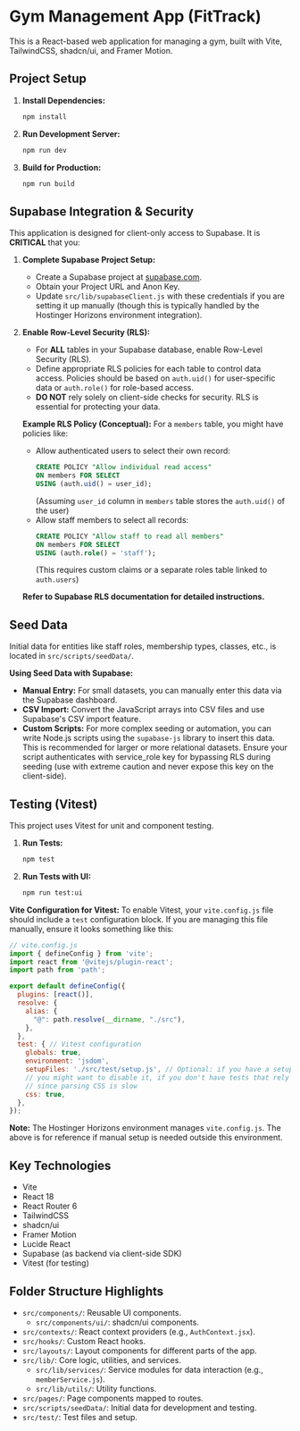 
# Gym Management App (FitTrack)

This is a React-based web application for managing a gym, built with Vite, TailwindCSS, shadcn/ui, and Framer Motion.

## Project Setup

1.  **Install Dependencies:**
    ```bash
    npm install
    ```

2.  **Run Development Server:**
    ```bash
    npm run dev
    ```

3.  **Build for Production:**
    ```bash
    npm run build
    ```

## Supabase Integration & Security

This application is designed for client-only access to Supabase. It is **CRITICAL** that you:

1.  **Complete Supabase Project Setup:**
    *   Create a Supabase project at [supabase.com](https://supabase.com).
    *   Obtain your Project URL and Anon Key.
    *   Update `src/lib/supabaseClient.js` with these credentials if you are setting it up manually (though this is typically handled by the Hostinger Horizons environment integration).

2.  **Enable Row-Level Security (RLS):**
    *   For **ALL** tables in your Supabase database, enable Row-Level Security (RLS).
    *   Define appropriate RLS policies for each table to control data access. Policies should be based on `auth.uid()` for user-specific data or `auth.role()` for role-based access.
    *   **DO NOT** rely solely on client-side checks for security. RLS is essential for protecting your data.

    **Example RLS Policy (Conceptual):**
    For a `members` table, you might have policies like:
    *   Allow authenticated users to select their own record:
        ```sql
        CREATE POLICY "Allow individual read access"
        ON members FOR SELECT
        USING (auth.uid() = user_id); 
        ```
        (Assuming `user_id` column in `members` table stores the `auth.uid()` of the user)
    *   Allow staff members to select all records:
        ```sql
        CREATE POLICY "Allow staff to read all members"
        ON members FOR SELECT
        USING (auth.role() = 'staff'); 
        ```
        (This requires custom claims or a separate roles table linked to `auth.users`)

    **Refer to Supabase RLS documentation for detailed instructions.**

## Seed Data

Initial data for entities like staff roles, membership types, classes, etc., is located in `src/scripts/seedData/`.

**Using Seed Data with Supabase:**

*   **Manual Entry:** For small datasets, you can manually enter this data via the Supabase dashboard.
*   **CSV Import:** Convert the JavaScript arrays into CSV files and use Supabase's CSV import feature.
*   **Custom Scripts:** For more complex seeding or automation, you can write Node.js scripts using the `supabase-js` library to insert this data. This is recommended for larger or more relational datasets. Ensure your script authenticates with service_role key for bypassing RLS during seeding (use with extreme caution and never expose this key on the client-side).

## Testing (Vitest)

This project uses Vitest for unit and component testing.

1.  **Run Tests:**
    ```bash
    npm test
    ```

2.  **Run Tests with UI:**
    ```bash
    npm run test:ui
    ```

**Vite Configuration for Vitest:**
To enable Vitest, your `vite.config.js` file should include a `test` configuration block. If you are managing this file manually, ensure it looks something like this:

```javascript
// vite.config.js
import { defineConfig } from 'vite';
import react from '@vitejs/plugin-react';
import path from 'path';

export default defineConfig({
  plugins: [react()],
  resolve: {
    alias: {
      "@": path.resolve(__dirname, "./src"),
    },
  },
  test: { // Vitest configuration
    globals: true,
    environment: 'jsdom',
    setupFiles: './src/test/setup.js', // Optional: if you have a setup file
    // you might want to disable it, if you don't have tests that rely on CSS
    // since parsing CSS is slow
    css: true, 
  },
});
```
**Note:** The Hostinger Horizons environment manages `vite.config.js`. The above is for reference if manual setup is needed outside this environment.

## Key Technologies

*   Vite
*   React 18
*   React Router 6
*   TailwindCSS
*   shadcn/ui
*   Framer Motion
*   Lucide React
*   Supabase (as backend via client-side SDK)
*   Vitest (for testing)

## Folder Structure Highlights

*   `src/components/`: Reusable UI components.
    *   `src/components/ui/`: shadcn/ui components.
*   `src/contexts/`: React context providers (e.g., `AuthContext.jsx`).
*   `src/hooks/`: Custom React hooks.
*   `src/layouts/`: Layout components for different parts of the app.
*   `src/lib/`: Core logic, utilities, and services.
    *   `src/lib/services/`: Service modules for data interaction (e.g., `memberService.js`).
    *   `src/lib/utils/`: Utility functions.
*   `src/pages/`: Page components mapped to routes.
*   `src/scripts/seedData/`: Initial data for development and testing.
*   `src/test/`: Test files and setup.
